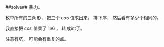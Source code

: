 ﻿##solve##
暴力。

枚举所有的三角形， 把三个 $cos$ 值求出来， 排下序， 然后看有多少个相同的。

我直接把 $cos$ 值乘了 $1e6$ ， 转成int了。

注意有坑， 可能会有重复的点。
